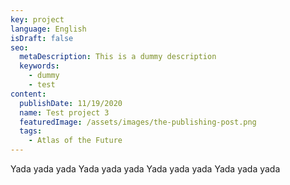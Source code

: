 ```yaml
---
key: project
language: English
isDraft: false
seo:
  metaDescription: This is a dummy description
  keywords:
    - dummy
    - test
content:
  publishDate: 11/19/2020
  name: Test project 3
  featuredImage: /assets/images/the-publishing-post.png
  tags:
    - Atlas of the Future
---
```

Yada yada yada Yada yada yada Yada yada yada Yada yada yada